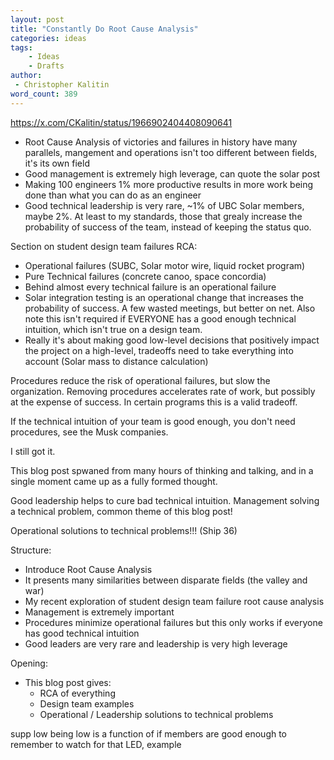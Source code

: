```yaml
---
layout: post
title: "Constantly Do Root Cause Analysis"
categories: ideas
tags:
    - Ideas
    - Drafts
author:
 - Christopher Kalitin
word_count: 389
---
```

<head>
    <meta property="og:image" content="{{site.url}}/assets/images/optimal-lunar-atmosphere/impact_velocity_vs_atm_t0.1_linear.png">
</head>

https://x.com/CKalitin/status/1966902404408090641

- Root Cause Analysis of victories and failures in history have many parallels, mangement and operations isn't too different between fields, it's its own field
- Good management is extremely high leverage, can quote the solar post
- Making 100 engineers 1% more productive results in more work being done than what you can do as an engineer
- Good technical leadership is very rare, ~1% of UBC Solar members, maybe 2%. At least to my standards, those that grealy increase the probability of success of the team, instead of keeping the status quo.

Section on student design team failures RCA:
- Operational failures (SUBC, Solar motor wire, liquid rocket program)
- Pure Technical failures (concrete canoo, space concordia)
- Behind almost every technical failure is an operational failure
- Solar integration testing is an operational change that increases the probability of success. A few wasted meetings, but better on net. Also note this isn't required if EVERYONE has a good enough technical intuition, which isn't true on a design team.
- Really it's about making good low-level decisions that positively impact the project on a high-level, tradeoffs need to take everything into account (Solar mass to distance calculation)

Procedures reduce the risk of operational failures, but slow the organization. Removing procedures accelerates rate of work, but possibly at the expense of success. In certain programs this is a valid tradeoff.

If the technical intuition of your team is good enough, you don't need procedures, see the Musk companies.

I still got it.

This blog post spwaned from many hours of thinking and talking, and in a single moment came up as a fully formed thought.

Good leadership helps to cure bad technical intuition. Management solving a technical problem, common theme of this blog post!

Operational solutions to technical problems!!! (Ship 36)

Structure:
- Introduce Root Cause Analysis
- It presents many similarities between disparate fields (the valley and war)
- My recent exploration of student design team failure root cause analysis
- Management is extremely important
- Procedures minimize operational failures but this only works if everyone has good technical intuition
- Good leaders are very rare and leadership is very high leverage

Opening:
- This blog post gives:
    - RCA of everything
    - Design team examples
    - Operational / Leadership solutions to technical problems

supp low being low is a function of if members are good enough to remember to watch for that LED, example